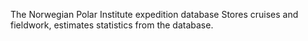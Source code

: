 The Norwegian Polar Institute expedition database
Stores cruises and fieldwork, estimates statistics from the database. 
